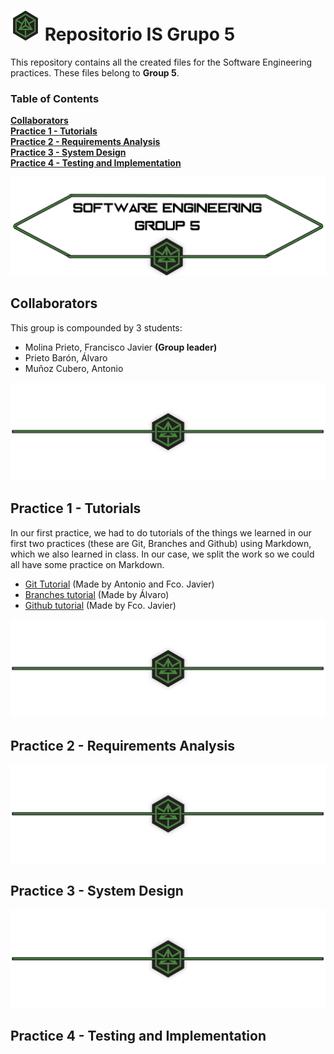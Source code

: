 # ![Repositorio IS Grupo 5](./Pics/logo.png) Repositorio IS Grupo 5

This repository contains all the created files for the Software Engineering practices. These files belong to **Group 5**.

### Table of Contents
**[Collaborators](#collaborators)**<br>
**[Practice 1 - Tutorials](#practice-1---tutorials)**<br>
**[Practice 2 - Requirements Analysis](#practice-2---requirements-analysis)**<br>
**[Practice 3 - System Design](#practice-3---system-design)**<br>
**[Practice 4 - Testing and Implementation](#practice-4---testing-and-implementation)**<br>

![Header](./Pics/headerhead.png)
## Collaborators

This group is compounded by 3 students:
* Molina Prieto, Francisco Javier **(Group leader)**
* Prieto Barón, Álvaro
* Muñoz Cubero, Antonio

![Separator](./Pics/separator.png)
## Practice 1 - Tutorials

In our first practice, we had to do tutorials of the things we learned in our first two practices (these are Git, Branches and Github) using Markdown, which we also learned in class.
In our case, we split the work so we could all have some practice on Markdown.

* [Git Tutorial](https://github.com/RexusWolf/IS/blob/master/tutorial_git.md) (Made by Antonio and Fco. Javier)
* [Branches tutorial](https://github.com/RexusWolf/IS/blob/master/tutorial_git.md) (Made by Álvaro)
* [Github tutorial](https://github.com/RexusWolf/IS/blob/master/tutorial_git.md) (Made by Fco. Javier)

![Separator](./Pics/separator.png)
## Practice 2 - Requirements Analysis
![Separator](./Pics/separator.png)
## Practice 3 - System Design
![Separator](./Pics/separator.png)
## Practice 4 - Testing and Implementation
